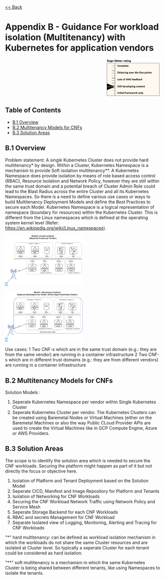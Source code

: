 [<< Back](../../kubernetes)
# Appendix B - Guidance For workload isolation (Multitenancy) with Kubernetes for application vendors
<p align="right"><img src="../figures/bogo_sdc.png" alt="scope" title="Scope" width="35%"/></p>

## Table of Contents

* [B.1 Overview](#B.1)
* [B.2 Multitenancy Models for CNFs](#B.2)
* [B.3 Solution Areas](#B.3)


<a name="B.1"></a>
## B.1 Overview

Problem statement: A single Kubernetes Cluster does not provide hard multitenancy* by design. Within a Cluster, Kubernetes Namespace is a mechanism to provide Soft isolation multitenancy**.
A Kubernetes Namespace does provide isolation by means of role based access control (RBAC), Resource Isolation and Network Policy, however they are still within the same trust domain and a potential breach of Cluster Admin Role could lead to the Blast Radius across the entire Cluster and all its Kubernetes Namespaces.
So there is a need to define various use cases or ways to build Multitenancy Deployment Models and define the Best Practices to secure each Model.
Kubernetes Namespace is a logical representation of namespace (boundary for resources) within the Kubernetes Cluster.
This is different from the Linux namespaces which is defined at the operating system kernel level (Refer: https://en.wikipedia.org/wiki/Linux_namespaces).
<p align="left"><img src="../figures/Model2-cluster-isolation.png" alt="scope" title="Scope" width="50%"/></p>
<p align="left"><img src="../figures/Model1-ns.png" alt="scope" title="Scope" width="50%"/></p>
Use cases:
1 Two CNF-s which are in the same trust domain (e.g.: they are from the same vendor) are running in a container infrastructure
2 Two CNF-s which are in different trust domains (e.g.: they are from different vendors) are running in a container infrastructure


<a name="B.2"></a>
## B.2 Multitenancy Models for CNFs
Solution Models :
1. Seperate Kubernetes Namespace per vendor within Single Kubernetes Cluster
2. Seperate Kubernetes Cluster per vendor.
The Kubernetes Clusters can be created using Baremetal Nodes or Virtual Machines (either on the Baremetal Machines or also the way Public CLoud Provider APIs are used to create the Virtual Machines like in GCP Compute Engine, Azure or AWS Providers.

<a name="B.3"></a>
## B.3 Solution Areas
The scope is to identify the solution area which is needed to secure the CNF workloads. Securing the platform might happen as part of it but not directly the focus or objective here.
1. Isolation of Platform and Tenant Deployment based on the Solution Model
2. Seperate CICD, Manifest and Image Repository for Platform and Tenants
3. Isolation of Networking for CNF Workloads
4. Securing the CNF Workload Network Traffic using Network Policy and Service Mesh
5. Seperate Storage Backend for each CNF Workloads
6. RBAC and secrets Management for CNF Workload
7. Separate Isolated view of Logging, Monitoring, Alerting and Tracing for CNF Workloads

"*" hard multitenancy: can be defined as workload isolation mechanism in which the workloads do not share the same Cluster resources and are isolated at Cluster level. So typically a seperate Cluster for each tenant could be considered as hard isolation.

"**" soft multitenancy is a mechanism in which the same Kubernetes Cluster is being shared between different tenants, like using Namespaces to isolate the tenants.
